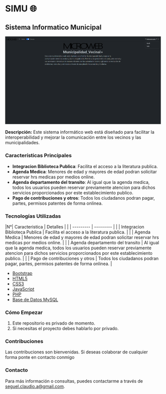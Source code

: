 # SIMU 🌐
## Sistema Informatico Municipal
![Texto alternativo](Municipalidad_Vecinal.png)


**Descripción:**
Este sistema informático web está diseñado para facilitar la interoperabilidad y mejorar la comunicación entre los vecinos y las municipalidades.

### Características Principales
- **Integracion Biblioteca Publica**: Facilita el acceso a la literatura publica.
- **Agenda Medica**: Menores de edad y mayores de edad podran solicitar reservar hrs medicas por medios online.
- **Agenda departamento del transito**: Al igual que la agenda medica, todos los usuarios pueden reservar previamente atencion para dichos servicios proporcionados por este establecimiento publico.
- **Pago de contribuciones y otros**: Todos los ciudadanos podran pagar, partes, permisos patentes de forma onlinea.

### Tecnologías Utilizadas

|N°| Caracteristica | Detalles |
| | --------- | --------- |
| | Integracion Biblioteca Publica    | Facilita el acceso a la literatura publica.    |
| | Agenda Medica    | Menores de edad y mayores de edad podran solicitar reservar hrs medicas por medios online.    |
| | Agenda departamento del transito    | Al igual que la agenda medica, todos los usuarios pueden reservar previamente atencion para dichos servicios proporcionados por este establecimiento publico.    |
| | Pago de contribuciones y otros    | Todos los ciudadanos podran pagar, partes, permisos patentes de forma onlinea.    |

- [Bootstrap](https://getbootstrap.com/)
- [HTML5](https://html5.org/)
- [CSS3](https://www.w3.org/Style/CSS/)
- [JavaScript](https://www.javascript.com/)
- [PHP](https://www.php.net/)
- [Base de Datos MySQL](https://www.mysql.com/)

### Cómo Empezar
1. Este repositorio es privado de momento.
2. Si necesitas el proyecto debes hablarlo por privado.

### Contribuciones
Las contribuciones son bienvenidas. Si deseas colaborar de cualquier forma ponte en contacto conmigo

### Contacto
Para más información o consultas, puedes contactarme a través de [seguel.claudio.a@gmail.com](mailto:seguel.claudio.a@gmail.com).

